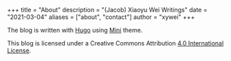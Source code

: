 +++
title = "About"
description = "(Jacob) Xiaoyu Wei Writings"
date = "2021-03-04"
aliases = ["about", "contact"]
author = "xywei"
+++

The blog is written with [Hugo](https://github.com/gohugoio/hugo)
using [Mini](https://github.com/nodejh/hugo-theme-mini) theme.

This blog is licensed under a Creative Commons Attribution
[4.0 International License](https://creativecommons.org/licenses/by/4.0/).
